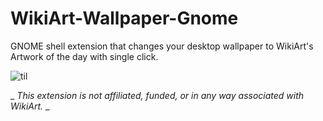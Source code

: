 # WikiArt-Wallpaper-Gnome
 GNOME shell extension that changes your desktop wallpaper to WikiArt's Artwork of the day with single click.

![til](/wikiart-extension-demo.gif)


_ _This extension is not affiliated, funded, or in any way associated with WikiArt._ _
